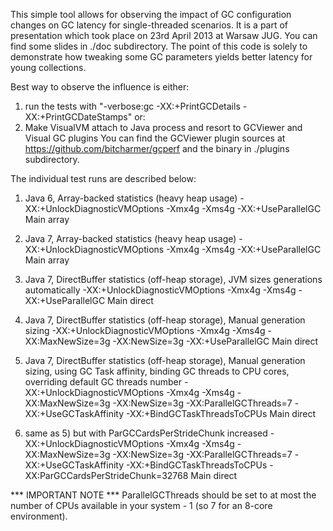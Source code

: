 This simple tool allows for observing the impact of GC configuration changes on GC latency for single-threaded scenarios.
It is a part of presentation which took place on 23rd April 2013 at Warsaw JUG. You can find some slides in ./doc subdirectory.
The point of this code is solely to demonstrate how tweaking some GC parameters yields better latency for young collections.

Best way to observe the influence is either:
1) run the tests with "-verbose:gc -XX:+PrintGCDetails -XX:+PrintGCDateStamps"
or:
2) Make VisualVM attach to Java process and resort to GCViewer and Visual GC plugins
You can find the GCViewer plugin sources at https://github.com/bitcharmer/gcperf and the binary in ./plugins subdirectory.

The individual test runs are described below:

1) Java 6, Array-backed statistics (heavy heap usage)
-XX:+UnlockDiagnosticVMOptions -Xmx4g -Xms4g -XX:+UseParallelGC Main array

2) Java 7, Array-backed statistics (heavy heap usage)
-XX:+UnlockDiagnosticVMOptions -Xmx4g -Xms4g -XX:+UseParallelGC Main array

3) Java 7, DirectBuffer statistics (off-heap storage), JVM sizes generations automatically
-XX:+UnlockDiagnosticVMOptions -Xmx4g -Xms4g -XX:+UseParallelGC Main direct

4) Java 7, DirectBuffer statistics (off-heap storage), Manual generation sizing
-XX:+UnlockDiagnosticVMOptions -Xmx4g -Xms4g -XX:MaxNewSize=3g -XX:NewSize=3g -XX:+UseParallelGC Main direct

5) Java 7, DirectBuffer statistics (off-heap storage), Manual generation sizing, using GC Task affinity, binding GC threads to CPU cores, overriding default GC threads number
-XX:+UnlockDiagnosticVMOptions -Xmx4g -Xms4g -XX:MaxNewSize=3g -XX:NewSize=3g -XX:ParallelGCThreads=7 -XX:+UseGCTaskAffinity -XX:+BindGCTaskThreadsToCPUs Main direct

6) same as 5) but with ParGCCardsPerStrideChunk increased
-XX:+UnlockDiagnosticVMOptions -Xmx4g -Xms4g -XX:MaxNewSize=3g -XX:NewSize=3g -XX:ParallelGCThreads=7 -XX:+UseGCTaskAffinity -XX:+BindGCTaskThreadsToCPUs -XX:ParGCCardsPerStrideChunk=32768 Main direct

*** IMPORTANT NOTE ***
ParallelGCThreads should be set to at most the number of CPUs available in your system - 1 (so 7 for an 8-core environment).

